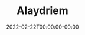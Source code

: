 ---
title: "Alaydriem"
date: 2022-02-22T00:00:00-00:00
description: "Alaydriem creates farms and tutorials for Minecraft Bedrock Edition, and hosts a bi-weekly Let's Play every other Friday."
keywords: "Minecraft,Bedrock Edition,Java,Content Creator"
slug: "alaydriem"
draft: false
type: "channel"
youtube: https://www.alaydriem.com/youtube
banner: https://assets.erianna.com/youtube/yt-alaydriem-splash.webp
logo: https://assets.erianna.com/youtube/alaydriem_logo.webp
alt_image_types:
    - type:  jpeg
      format: image/jpeg
---